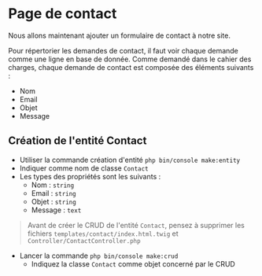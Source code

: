 # Page de contact

Nous allons maintenant ajouter un formulaire de contact à notre site.

Pour répertorier les demandes de contact, il faut voir chaque demande comme une ligne en base de donnée.
Comme demandé dans le cahier des charges, chaque demande de contact est composée des éléments suivants : 
* Nom
* Email
* Objet
* Message

## Création de l'entité Contact

* Utiliser la commande création d'entité `php bin/console make:entity`
* Indiquer comme nom de classe `Contact`
* Les types des propriétés sont les suivants : 
    * Nom : `string`
    * Email : `string`
    * Objet : `string`
    * Message : `text`   
> Avant de créer le CRUD de l'entité `Contact`, pensez à supprimer les fichiers `templates/contact/index.html.twig` et `Controller/ContactController.php`

* Lancer la commande `php bin/console make:crud`
    * Indiquez la classe `Contact` comme objet concerné par le CRUD

